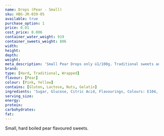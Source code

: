 ```yaml
---
name: Drops (Pear - Small)
sku: HBG-JR-039-05
available: true
purchase_option: 1
price: 0.01
cost_price: 0.006
container_water_weight: 919
container_sweets_weight: 806
width: 
height: 
depth: 
weight: 
meta_description: 'Small Pear Drops only ú1/100g. Traditional sweets and more at Humbugs Confectionery Store. Specialists in satisfying your sweet tooth!'
brand: 
type: [Hard, Traditional, Wrapped]
flavour: [Pear]
colour: [Pink, Yellow]
contains: [Gluten, Lactose, Nuts, Gelatin]
ingredients: 'Sugar, Glucose, Citric Acid, Flavourings, Colours: E104, E129'
serving_size: 
energy: 
protein: 
carbohydrates: 
fat: 
---
```

Small, hard boiled pear flavoured sweets.